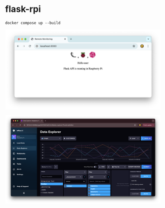 # flask-rpi

```shell
docker compose up --build
```

![flask app](readme/images/flaskapp.png)

![influx db](readme/images/influxdb.png)